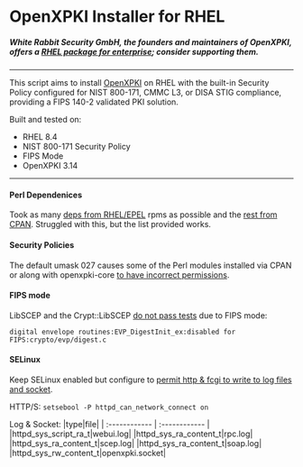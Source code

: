 # OpenXPKI Installer for RHEL
##### White Rabbit Security GmbH, the founders and maintainers of OpenXPKI, offers a [RHEL package for enterprise](https://www.whiterabbitsecurity.com/produkte/openxpki/); consider supporting them.
------------
This script aims to install [OpenXPKI](https://github.com/openxpki/openxpki "OpenXPKI") on RHEL with the built-in Security Policy configured for NIST 800-171, CMMC L3, or DISA STIG compliance, providing a FIPS 140-2 validated PKI solution.

Built and tested on:
- RHEL 8.4
- NIST 800-171 Security Policy
- FIPS Mode
- OpenXPKI 3.14
------------


#### Perl Dependenices
Took as many [deps from RHEL/EPEL](01_rhel_perl-deps.sh) rpms as possible and the [rest from CPAN](02_cpan_perl-deps.sh). Struggled with this, but the list provided works.
  

#### Security Policies
The default umask 027 causes some of the Perl modules installed via CPAN or along with openxpki-core [to have incorrect permissions](03_openxpki-core.sh#L57).


#### FIPS mode
LibSCEP and the Crypt::LibSCEP [do not pass tests](10_libscep.sh) due to FIPS mode:

`digital envelope routines:EVP_DigestInit_ex:disabled for FIPS:crypto/evp/digest.c`


#### SELinux
Keep SELinux enabled but configure to [permit http & fcgi to write to log files and socket](00_prep_system.sh#L77).

HTTP/S:
 `setsebool -P httpd_can_network_connect on`
 
 Log & Socket:
|type|file|
| :------------ | :------------ |
|httpd_sys_script_ra_t|webui.log|
|httpd_sys_ra_content_t|rpc.log|
|httpd_sys_ra_content_t|scep.log|
|httpd_sys_ra_content_t|soap.log|
|httpd_sys_rw_content_t|openxpki.socket|
